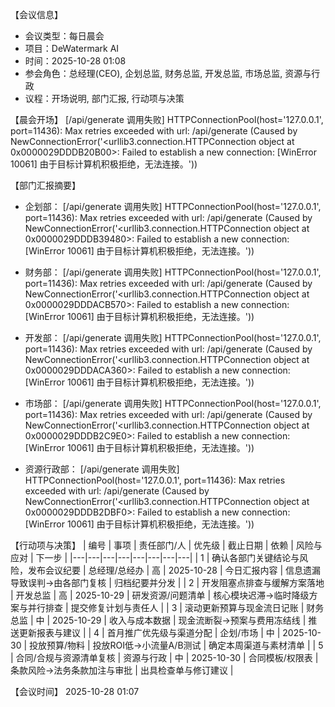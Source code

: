 【会议信息】
- 会议类型：每日晨会
- 项目：DeWatermark AI
- 时间：2025-10-28 01:08
- 参会角色：总经理(CEO), 企划总监, 财务总监, 开发总监, 市场总监, 资源与行政
- 议程：开场说明, 部门汇报, 行动项与决策

【晨会开场】
[/api/generate 调用失败] HTTPConnectionPool(host='127.0.0.1', port=11436): Max retries exceeded with url: /api/generate (Caused by NewConnectionError('<urllib3.connection.HTTPConnection object at 0x0000029DDDB20B00>: Failed to establish a new connection: [WinError 10061] 由于目标计算机积极拒绝，无法连接。'))

【部门汇报摘要】
- 企划部：
[/api/generate 调用失败] HTTPConnectionPool(host='127.0.0.1', port=11436): Max retries exceeded with url: /api/generate (Caused by NewConnectionError('<urllib3.connection.HTTPConnection object at 0x0000029DDDB39480>: Failed to establish a new connection: [WinError 10061] 由于目标计算机积极拒绝，无法连接。'))

- 财务部：
[/api/generate 调用失败] HTTPConnectionPool(host='127.0.0.1', port=11436): Max retries exceeded with url: /api/generate (Caused by NewConnectionError('<urllib3.connection.HTTPConnection object at 0x0000029DDDACB570>: Failed to establish a new connection: [WinError 10061] 由于目标计算机积极拒绝，无法连接。'))

- 开发部：
[/api/generate 调用失败] HTTPConnectionPool(host='127.0.0.1', port=11436): Max retries exceeded with url: /api/generate (Caused by NewConnectionError('<urllib3.connection.HTTPConnection object at 0x0000029DDDACA360>: Failed to establish a new connection: [WinError 10061] 由于目标计算机积极拒绝，无法连接。'))

- 市场部：
[/api/generate 调用失败] HTTPConnectionPool(host='127.0.0.1', port=11436): Max retries exceeded with url: /api/generate (Caused by NewConnectionError('<urllib3.connection.HTTPConnection object at 0x0000029DDDB2C9E0>: Failed to establish a new connection: [WinError 10061] 由于目标计算机积极拒绝，无法连接。'))

- 资源行政部：
[/api/generate 调用失败] HTTPConnectionPool(host='127.0.0.1', port=11436): Max retries exceeded with url: /api/generate (Caused by NewConnectionError('<urllib3.connection.HTTPConnection object at 0x0000029DDDB2DBF0>: Failed to establish a new connection: [WinError 10061] 由于目标计算机积极拒绝，无法连接。'))


【行动项与决策】
| 编号 | 事项 | 责任部门/人 | 优先级 | 截止日期 | 依赖 | 风险与应对 | 下一步 |
|---|---|---|---|---|---|---|---|
| 1 | 确认各部门关键结论与风险，发布会议纪要 | 总经理/总经办 | 高 | 2025-10-28 | 今日汇报内容 | 信息遗漏导致误判→由各部门复核 | 归档纪要并分发 |
| 2 | 开发阻塞点排查与缓解方案落地 | 开发总监 | 高 | 2025-10-29 | 研发资源/问题清单 | 核心模块迟滞→临时降级方案与并行排查 | 提交修复计划与责任人 |
| 3 | 滚动更新预算与现金流日记账 | 财务总监 | 中 | 2025-10-29 | 收入与成本数据 | 现金流断裂→预案与费用冻结线 | 推送更新报表与建议 |
| 4 | 首月推广优先级与渠道分配 | 企划/市场 | 中 | 2025-10-30 | 投放预算/物料 | 投放ROI低→小流量A/B测试 | 确定本周渠道与素材清单 |
| 5 | 合同/合规与资源清单复核 | 资源与行政 | 中 | 2025-10-30 | 合同模板/权限表 | 条款风险→法务条款加注与审批 | 出具检查单与修订建议 |

【会议时间】
2025-10-28 01:07